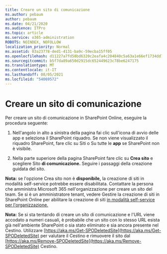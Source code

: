 ```yaml
---
title: Creare un sito di comunicazione
ms.author: pebaum
author: pebaum
ms.date: 04/21/2020
ms.audience: ITPro
ms.topic: article
ms.service: o365-administration
ROBOTS: NOINDEX, NOFOLLOW
localization_priority: Normal
ms.assetid: 03a23778-ded1-4131-ba9c-59ecba15ff05
ms.openlocfilehash: d11227a7fd58bd6320c2eafa4c204840c5a63a1e66ef1734dd781a3c1c0d3131
ms.sourcegitcommit: b5f7da89a650d2915dc652449623c78be6247175
ms.translationtype: MT
ms.contentlocale: it-IT
ms.lasthandoff: 08/05/2021
ms.locfileid: "54069572"
---
```

# <a name="create-a-communication-site"></a>Creare un sito di comunicazione

Per creare un sito di comunicazione in SharePoint Online, eseguire la procedura seguente: 
  
1. Nell'angolo in alto a sinistra della pagina fai clic sull'icona di avvio delle app e seleziona il SharePoint riquadro. Se non viene visualizzato il riquadro SharePoint,  fare clic su Siti o Su tutte le **app** se SharePoint non è visibile. 
    
2. Nella parte superiore della pagina SharePoint fare clic su **Crea sito** e scegliere Sito **di comunicazione.** Seguire i passaggi della creazione guidata del sito. 
    
 **Nota:** se l'opzione Crea sito non è **disponibile,** la creazione di siti in modalità self-service potrebbe essere disabilitata. Contattare la persona che amministra Microsoft 365 nell'organizzazione per creare un sito del team. Se si è un amministratore tenant, vedere Gestire la creazione di siti in SharePoint Online per abilitare la creazione di siti [in modalità self-service per l'organizzazione.](https://go.microsoft.com/fwlink/?linkid=2018780)
  
 **Nota:** Se si sta tentando di creare un sito di comunicazione e l'URL viene accodato a numeri casuali, è probabile che un sito con lo stesso URL esista già nell'ambiente SharePoint o sia stato eliminato e sia ancora presente nel Cestino. Utilizzare [https://aka.ms/Get-SPODeletedSite](https://aka.ms/Get-SPODeletedSite) per valutare il Cestino e rimuovere il sito dal [https://aka.ms/Remove-SPODeletedSite](https://aka.ms/Remove-SPODeletedSite) Cestino. 
  

